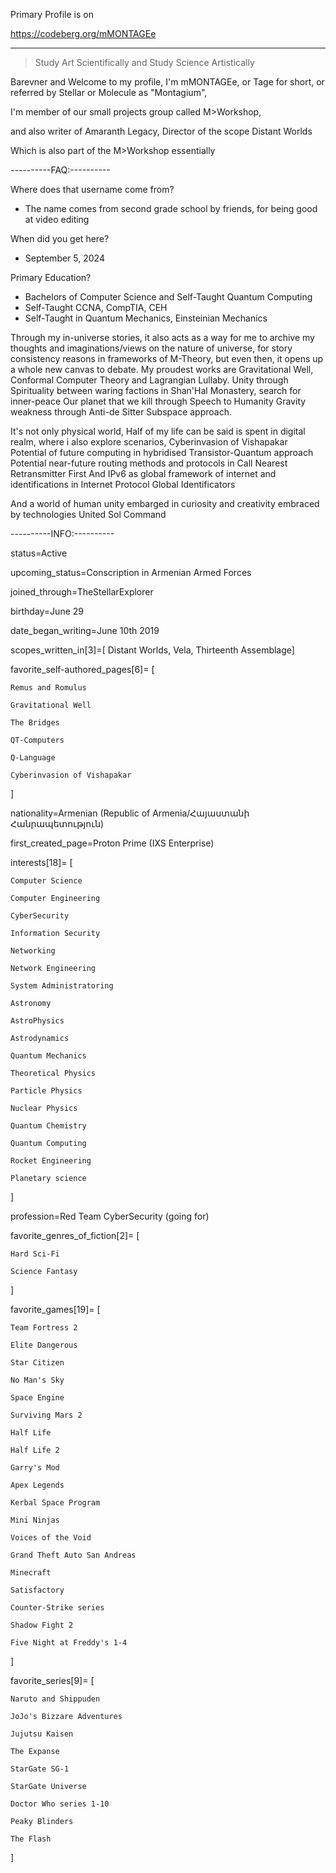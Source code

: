Primary Profile is on 

 https://codeberg.org/mMONTAGEe

 ---

 >Study Art Scientifically and Study Science Artistically

Barevner and Welcome to my profile, I'm mMONTAGEe, or Tage for short,
or referred by Stellar or Molecule as "Montagium",

I'm member of our small projects group called  M>Workshop,

and also writer of Amaranth Legacy, Director of the scope  Distant Worlds

Which is also part of the M>Workshop essentially

----------FAQ:----------

Where does that username come from?

* The name comes from second grade school by friends, for being good at video editing

When did you get here?

* September 5, 2024

Primary Education?

* Bachelors of Computer Science and Self-Taught Quantum Computing
* Self-Taught CCNA, CompTIA, CEH
* Self-Taught in Quantum Mechanics, Einsteinian Mechanics

Through my in-universe stories, it also acts as a way for me to archive my thoughts and 
imaginations/views on the nature of universe, for story consistency reasons in frameworks of M-Theory,
but even then,
it opens up a whole new canvas to debate.
My proudest works are Gravitational Well, Conformal Computer Theory and Lagrangian Lullaby.
Unity through Spirituality between waring factions in Shan'Hal Monastery, search for inner-peace
Our planet that we kill through Speech to Humanity
Gravity weakness through Anti-de Sitter Subspace approach.

It's not only physical world, Half of my life can be said is spent in digital realm,
where i also explore scenarios, Cyberinvasion of Vishapakar
Potential of future computing in hybridised Transistor-Quantum approach
Potential near-future routing methods and protocols in Call Nearest Retransmitter First
And IPv6 as global framework of internet and identifications in Internet Protocol Global Identificators

And a world of human unity embarged in curiosity and creativity embraced by technologies United Sol Command

----------INFO:----------

status=Active

upcoming_status=Conscription in Armenian Armed Forces

joined_through=TheStellarExplorer

birthday=June 29

date_began_writing=June 10th 2019

scopes_written_in[3]=[ Distant Worlds,  Vela,  Thirteenth Assemblage]

favorite_self-authored_pages[6]=
[

    Remus and Romulus

    Gravitational Well

    The Bridges

    QT-Computers

    Q-Language

    Cyberinvasion of Vishapakar


]

nationality=Armenian (Republic of Armenia/Հայաստանի Հանրապետություն)

first_created_page=Proton Prime (IXS Enterprise)

interests[18]=
[

    Computer Science

    Computer Engineering

    CyberSecurity

    Information Security

    Networking

    Network Engineering

    System Administratoring

    Astronomy

    AstroPhysics

    Astrodynamics

    Quantum Mechanics

    Theoretical Physics

    Particle Physics

    Nuclear Physics

    Quantum Chemistry

    Quantum Computing

    Rocket Engineering

    Planetary science


]

profession=Red Team CyberSecurity (going for)

favorite_genres_of_fiction[2]=
[

    Hard Sci-Fi

    Science Fantasy


]


favorite_games[19]=
[

    Team Fortress 2

    Elite Dangerous

    Star Citizen

    No Man's Sky

    Space Engine

    Surviving Mars 2

    Half Life

    Half Life 2

    Garry's Mod

    Apex Legends

    Kerbal Space Program

    Mini Ninjas

    Voices of the Void

    Grand Theft Auto San Andreas

    Minecraft

    Satisfactory

    Counter-Strike series

    Shadow Fight 2

    Five Night at Freddy's 1-4


]

favorite_series[9]=
[

    Naruto and Shippuden

    JoJo's Bizzare Adventures

    Jujutsu Kaisen

    The Expanse

    StarGate SG-1

    StarGate Universe

    Doctor Who series 1-10

    Peaky Blinders

    The Flash


]


